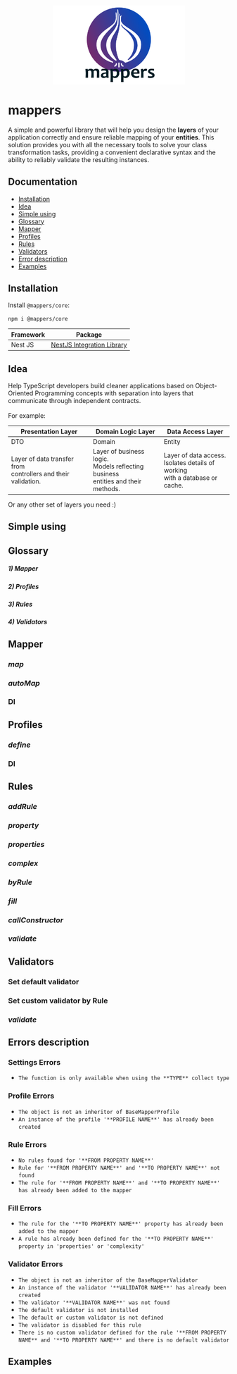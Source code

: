 <div style="text-align: center;">
    <img src="./logo.png" alt="Project Logo" width="300"/>
</div>

# mappers <!-- omit in toc -->

A simple and powerful library that will help you design the **layers** of your application correctly and ensure reliable mapping of your **entities**. This solution provides you with all the necessary tools to solve your class transformation tasks, providing a convenient declarative syntax and the ability to reliably validate the resulting instances.

## Documentation <!-- omit in toc -->

- [Installation](#installation)
- [Idea](#idea)
- [Simple using](#simple-using)
- [Glossary](#glossary)
- [Mapper](#mapper)
- [Profiles](#profiles)
- [Rules](#rules)
- [Validators](#validators)
- [Error description](#error-description)
- [Examples](#examples)

## Installation

Install `@mappers/core`:

```sh
npm i @mappers/core
```
| Framework | Package                          |
|-----------|-----------------------------------|
| Nest JS   | [NestJS Integration Library](https://github.com/placDev/mappers-nest)       |

## Idea
Help TypeScript developers build cleaner applications based on Object-Oriented Programming concepts with separation into layers that communicate through independent contracts.<br>
<br>
For example:<br>

| Presentation Layer                                                  | Domain Logic Layer                                                                          | Data Access Layer                                                                       |
|---------------------------------------------------------------------|---------------------------------------------------------------------------------------------|-----------------------------------------------------------------------------------------|
| DTO                                                                 | Domain                                                                                      | Entity                                                                                  |
| Layer of data transfer from <br/> controllers and their validation. | Layer of business logic. <br/> Models reflecting business <br/> entities and their methods. | Layer of data access.<br/> Isolates details of working <br/> with a database or cache.  |

Or any other set of layers you need :)

## Simple using

## Glossary
##### _1) Mapper_
##### _2) Profiles_
##### _3) Rules_
##### _4) Validators_

## Mapper
### _map_
### _autoMap_
### DI

## Profiles
### _define_
### DI

## Rules
### _addRule_
### _property_
### _properties_
### _complex_
### _byRule_
### _fill_
### _callConstructor_
### _validate_

## Validators
### Set default validator
### Set custom validator by Rule
### _validate_

## Errors description
### Settings Errors
- ```The function is only available when using the **TYPE** collect type```
### Profile Errors
- ```The object is not an inheritor of BaseMapperProfile```
- ```An instance of the profile '**PROFILE NAME**' has already been created```
### Rule Errors
- ```No rules found for '**FROM PROPERTY NAME**'```
- ```Rule for '**FROM PROPERTY NAME**' and '**TO PROPERTY NAME**' not found```
- ```The rule for '**FROM PROPERTY NAME**' and '**TO PROPERTY NAME**' has already been added to the mapper```
### Fill Errors
- ```The rule for the '**TO PROPERTY NAME**' property has already been added to the mapper```
- ```A rule has already been defined for the '**TO PROPERTY NAME**' property in 'properties' or 'complexity'```
### Validator Errors
- ```The object is not an inheritor of the BaseMapperValidator```
- ```An instance of the validator '**VALIDATOR NAME**' has already been created```
- ```The validator '**VALIDATOR NAME**' was not found```
- ```The default validator is not installed```
- ```The default or custom validator is not defined```
- ```The validator is disabled for this rule```
- ```There is no custom validator defined for the rule '**FROM PROPERTY NAME** and '**TO PROPERTY NAME**' and there is no default validator```

## Examples